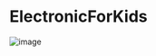 # ElectronicForKids

![image](https://user-images.githubusercontent.com/59895745/170823864-73ab1807-c5dd-4899-aadd-86572c037ee3.png)
